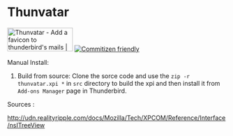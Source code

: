 # Thunvatar

<a href="https://www.producthunt.com/posts/thunvatar?utm_source=badge-featured&utm_medium=badge&utm_souce=badge-thunvatar" target="_blank"><img src="https://api.producthunt.com/widgets/embed-image/v1/featured.svg?post_id=373192&theme=light" alt="Thunvatar&#0032; - Add&#0032;a&#0032;favicon&#0032;to&#0032;thunderbird&#0039;s&#0032;mails | Product Hunt" style="width: 150px; height: 54px;" width="150" height="54" /></a> 
[![Commitizen friendly](https://img.shields.io/badge/commitizen-friendly-brightgreen.svg)](http://commitizen.github.io/cz-cli/)

Manual Install:

1. Build from source: Clone the sorce code and use the `zip -r thunvatar.xpi *` in `src` directory to build the xpi and then install it from `Add-ons Manager` page in Thunderbird.

Sources :

http://udn.realityripple.com/docs/Mozilla/Tech/XPCOM/Reference/Interface/nsITreeView
